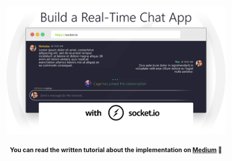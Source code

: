 <h1 align="center">
    <img src="hero.jpg" alt="Real-Time Chat App with Socket.IO" />
</h1>
<h4 align="center">You can read the written tutorial about the implementation on <strong><a href="https://medium.com/@ferencalmasi">Medium</a></strong> 💬</h4>